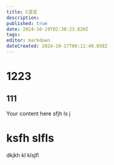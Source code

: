 ```yaml
---
title: C语言
description: 
published: true
date: 2024-10-19T02:38:23.820Z
tags: 
editor: markdown
dateCreated: 2024-10-17T06:11:40.058Z
---
```


# 1223
## 111
Your content here
sfjh ls j
# ksfh slfls
dkjkh kl 
klsjfl 
 